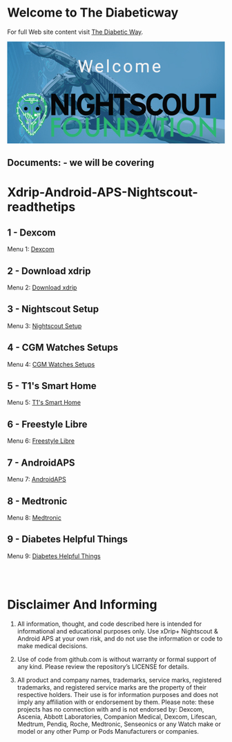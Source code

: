 <!-- this is on github server!
docs made by D.Galloway 2019- 2021-->


# Welcome to The Diabeticway

For full Web site content visit [The Diabetic Way](https://www.thediabeticway.co.uk/index.php/en/).

<img src="img/welcome_Finger _robot_intro_611x286.jpg" alt="alt text" title="Welcome to Cyb netics Docss" />

## Documents: - we will be covering

# Xdrip-Android-APS-Nightscout-readthetips


## 1 - Dexcom
Menu 1: <a href="https://atlas-night-out.github.io/my-project/user-guide/Dexcom/Userguide/">Dexcom</a>

## 2 - Download xdrip
Menu 2: <a href="https://atlas-night-out.github.io/Xdrip-AndroidAps-Nightscout-readthetips/xdrip/xdrip%20-%20Download/">Download xdrip</a> 

##  3 - Nightscout Setup
Menu 3: <a href="https://atlas-night-out.github.io/Xdrip-AndroidAps-Nightscout-readthetips/Nightscout/Setting_up_Github_Account_part1/">Nightscout Setup</a> 

##  4 - CGM Watches Setups
Menu 4: <a href="https://atlas-night-out.github.io/Xdrip-AndroidAps-Nightscout-readthetips/watches/Watches/">CGM Watches Setups</a>

## 5 - T1's Smart Home
Menu 5: <a href="https://atlas-night-out.github.io/my-project/user-guide/Alexa/T1_Pro_Cube/Aqara%20T1%20Pro%20cube%20Setup%20to%20Echo%20Show/">T1's Smart Home</a>

## 6 - Freestyle Libre
Menu 6: <a href="https://atlas-night-out.github.io/my-project/user-guide/FreestyleLibre/How_to_setup_FreeStyle_Libre_2/">Freestyle Libre</a>

## 7 - AndroidAPS
Menu 7: <a href="https://atlas-night-out.github.io/my-project/user-guide/AndroidAPS/Disclaimer%20and%20Warning/">AndroidAPS</a>

## 8 - Medtronic
Menu 8: <a href="https://atlas-night-out.github.io/my-project/user-guide/Medtronic/Disclaimer%20and%20Warning/">Medtronic</a>

##  9 - Diabetes Helpful Things
Menu 9: <a href="https://atlas-night-out.github.io/my-project/user-guide/Helpful/Helplinks/">Diabetes Helpful Things</a> 



<br><br>
# Disclaimer And Informing
1.	All information, thought, and code described here is intended for informational and educational purposes only. Use xDrip+ Nightscout & Android APS at your own risk, and do not use the information or code to make medical decisions.<br>

2.	Use of code from github.com is without warranty or formal support of any kind. Please review the repository’s LICENSE for details.<br>

3.	All product and company names, trademarks, service marks, registered trademarks, and registered service marks are the property of their respective holders. Their use is for information purposes and does not imply any affiliation with or endorsement by them.
Please note: these projects has no connection with and is not endorsed by: Dexcom, Ascenia, Abbott Laboratories, Companion Medical, Dexcom, Lifescan, Medtrum, Pendiq, Roche, Medtronic, Senseonics or any Watch make or model or any other Pump or Pods Manufacturers or companies.
<br><br>
<br><br>

<br><br>






    
